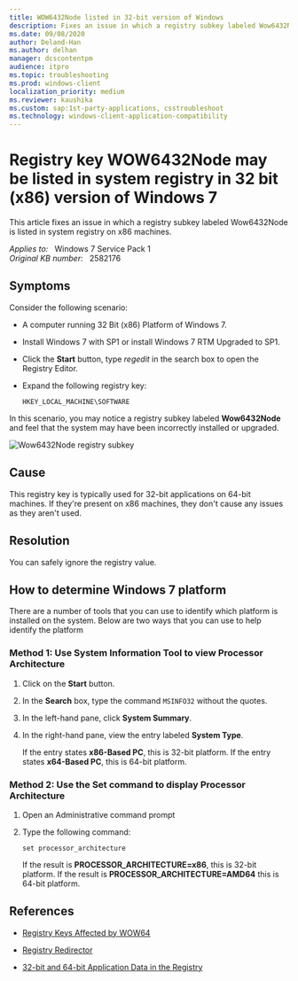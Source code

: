 ```yaml
---
title: WOW6432Node listed in 32-bit version of Windows
description: Fixes an issue in which a registry subkey labeled Wow6432Node is listed in system registry on x86 machines.
ms.date: 09/08/2020
author: Deland-Han
ms.author: delhan
manager: dcscontentpm
audience: itpro
ms.topic: troubleshooting
ms.prod: windows-client
localization_priority: medium
ms.reviewer: kaushika
ms.custom: sap:1st-party-applications, csstroubleshoot
ms.technology: windows-client-application-compatibility
---
```

# Registry key WOW6432Node may be listed in system registry in 32 bit (x86) version of Windows 7

This article fixes an issue in which a registry subkey labeled Wow6432Node is listed in system registry on x86 machines.

_Applies to:_ &nbsp; Windows 7 Service Pack 1  
_Original KB number:_ &nbsp; 2582176

## Symptoms

Consider the following scenario:

- A computer running 32 Bit (x86) Platform of Windows 7.
- Install Windows 7 with SP1 or install Windows 7 RTM Upgraded to SP1.
- Click the **Start** button, type *regedit* in the search box to open the Registry Editor.
- Expand the following registry key:

    `HKEY_LOCAL_MACHINE\SOFTWARE`

In this scenario, you may notice a registry subkey labeled **Wow6432Node** and feel that the system may have been incorrectly installed or upgraded.

![Wow6432Node registry subkey](./media/wow6432node-registry-key-present-32-bit-machine/wow6432node-registry-key.jpg)

## Cause

This registry key is typically used for 32-bit applications on 64-bit machines. If they're present on x86 machines, they don't cause any issues as they aren't used.

## Resolution

You can safely ignore the registry value.

## How to determine Windows 7 platform

There are a number of tools that you can use to identify which platform is installed on the system. Below are two ways that you can use to help identify the platform

### Method 1: Use System Information Tool to view Processor Architecture

1. Click on the **Start** button.
2. In the **Search** box, type the command `MSINFO32` without the quotes.
3. In the left-hand pane, click **System Summary**.
4. In the right-hand pane, view the entry labeled **System Type**.

    If the entry states **x86-Based PC**, this is 32-bit platform. If the entry states **x64-Based PC**, this is 64-bit platform.

### Method 2: Use the Set command to display Processor Architecture

1. Open an Administrative command prompt
2. Type the following command:

    ```console
    set processor_architecture
    ```

    If the result is **PROCESSOR_ARCHITECTURE=x86**, this is 32-bit platform. If the result is **PROCESSOR_ARCHITECTURE=AMD64** this is 64-bit platform.

## References

- [Registry Keys Affected by WOW64](/windows/win32/winprog64/shared-registry-keys)

- [Registry Redirector](/windows/win32/winprog64/registry-redirector)

- [32-bit and 64-bit Application Data in the Registry](/windows/win32/sysinfo/32-bit-and-64-bit-application-data-in-the-registry)
